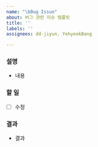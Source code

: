 ```yaml
---
name: "\bBug Issue"
about: 버그 관련 이슈 템플릿
title: ''
labels: ''
assignees: dd-jiyun, YehyeokBang

---
```


### 설명
- 내용

### 할 일
- [ ] 수정

### 결과
- 결과
